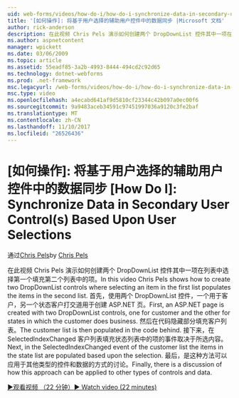 ```yaml
---
uid: web-forms/videos/how-do-i/how-do-i-synchronize-data-in-secondary-user-controls-based-upon-user-selections
title: '[如何操作]: 将基于用户选择的辅助用户控件中的数据同步 |Microsoft 文档'
author: rick-anderson
description: 在此视频 Chris Pels 演示如何创建两个 DropDownList 控件其中一项在列表中选择第一个填充第二个列表中的项。 Firs...
ms.author: aspnetcontent
manager: wpickett
ms.date: 03/06/2009
ms.topic: article
ms.assetid: 55eadf85-3a2b-4993-8444-494cd2c92d65
ms.technology: dotnet-webforms
ms.prod: .net-framework
msc.legacyurl: /web-forms/videos/how-do-i/how-do-i-synchronize-data-in-secondary-user-controls-based-upon-user-selections
msc.type: video
ms.openlocfilehash: a4ecabd641af9d5810cf23344c42b097a0ec00f6
ms.sourcegitcommit: 9a9483aceb34591c97451997036a9120c3fe2baf
ms.translationtype: MT
ms.contentlocale: zh-CN
ms.lasthandoff: 11/10/2017
ms.locfileid: "26526436"
---
```

<a name="how-do-i-synchronize-data-in-secondary-user-controls-based-upon-user-selections"></a>[如何操作]: 将基于用户选择的辅助用户控件中的数据同步
[How Do I]: Synchronize Data in Secondary User Control(s) Based Upon User Selections
====================
<span data-ttu-id="fc873-105">通过[Chris Pels](https://twitter.com/chrispels)</span><span class="sxs-lookup"><span data-stu-id="fc873-105">by [Chris Pels](https://twitter.com/chrispels)</span></span>

<span data-ttu-id="fc873-106">在此视频 Chris Pels 演示如何创建两个 DropDownList 控件其中一项在列表中选择第一个填充第二个列表中的项。</span><span class="sxs-lookup"><span data-stu-id="fc873-106">In this video Chris Pels shows how to create two DropDownList controls where selecting an item in the first list populates the items in the second list.</span></span> <span data-ttu-id="fc873-107">首先，使用两个 DropDownList 控件，一个用于客户，另一个状态客户打交道用于创建 ASP.NET 页。</span><span class="sxs-lookup"><span data-stu-id="fc873-107">First, an ASP.NET page is created with two DropDownList controls, one for customer and the other for states in which the customer does business.</span></span> <span data-ttu-id="fc873-108">然后在代码隐藏部分填充客户列表。</span><span class="sxs-lookup"><span data-stu-id="fc873-108">The customer list is then populated in the code behind.</span></span> <span data-ttu-id="fc873-109">接下来，在 SelectedIndexChanged 客户列表填充状态列表中的项的事件取决于所选内容。</span><span class="sxs-lookup"><span data-stu-id="fc873-109">Next, in the SelectedIndexChanged event of the customer list the items in the state list are populated based upon the selection.</span></span> <span data-ttu-id="fc873-110">最后，是这种方法可以应用于其他类型的控件和数据的方式的讨论。</span><span class="sxs-lookup"><span data-stu-id="fc873-110">Finally, there is a discussion of how this approach can be applied to other types of controls and data.</span></span>

[<span data-ttu-id="fc873-111">&#9654;观看视频 （22 分钟）</span><span class="sxs-lookup"><span data-stu-id="fc873-111">&#9654; Watch video (22 minutes)</span></span>](https://channel9.msdn.com/Blogs/ASP-NET-Site-Videos/how-do-i-synchronize-data-in-secondary-user-controls-based-upon-user-selections)
